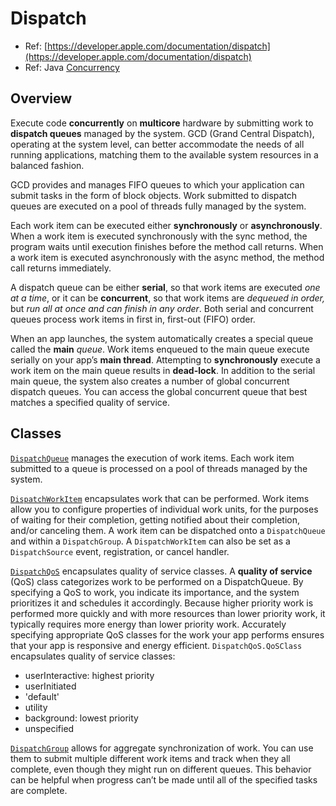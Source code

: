 # Dispatch

* Ref: [https://developer.apple.com/documentation/dispatch](https://developer.apple.com/documentation/dispatch)
* Ref: Java [Concurrency](../../java/concurrency.md)

## Overview

Execute code **concurrently** on **multicore** hardware by submitting work to **dispatch queues** managed by the system. GCD \(Grand Central Dispatch\), operating at the system level, can better accommodate the needs of all running applications, matching them to the available system resources in a balanced fashion.

GCD provides and manages FIFO queues to which your application can submit tasks in the form of block objects. Work submitted to dispatch queues are executed on a pool of threads fully managed by the system.

Each work item can be executed either **synchronously** or **asynchronously**. When a work item is executed synchronously with the sync method, the program waits until execution finishes before the method call returns. When a work item is executed asynchronously with the async method, the method call returns immediately.

A dispatch queue can be either **serial**, so that work items are executed _one at a time_, or it can be **concurrent**, so that work items are _dequeued in order,_ but _run all at once and can finish in any order_. Both serial and concurrent queues process work items in first in, first-out \(FIFO\) order.

When an app launches, the system automatically creates a special queue called the **main** _queue_. Work items enqueued to the main queue execute serially on your app’s **main thread**. Attempting to **synchronously** execute a work item on the main queue results in **dead-lock**. In addition to the serial main queue, the system also creates a number of global concurrent dispatch queues. You can access the global concurrent queue that best matches a specified quality of service.

## Classes

[`DispatchQueue`](https://developer.apple.com/documentation/dispatch/dispatchqueue) manages the execution of work items. Each work item submitted to a queue is processed on a pool of threads managed by the system.

[`DispatchWorkItem`](https://developer.apple.com/documentation/dispatch/dispatchworkitem) encapsulates work that can be performed. Work items allow you to configure properties of individual work units, for the purposes of waiting for their completion, getting notified about their completion, and/or canceling them. A work item can be dispatched onto a `DispatchQueue` and within a `DispatchGroup`. A `DispatchWorkItem` can also be set as a `DispatchSource` event, registration, or cancel handler.

[`DispatchQoS`](https://developer.apple.com/documentation/dispatch/dispatchqos) encapsulates quality of service classes. A **quality of service** \(QoS\) class categorizes work to be performed on a DispatchQueue. By specifying a QoS to work, you indicate its importance, and the system prioritizes it and schedules it accordingly. Because higher priority work is performed more quickly and with more resources than lower priority work, it typically requires more energy than lower priority work. Accurately specifying appropriate QoS classes for the work your app performs ensures that your app is responsive and energy efficient. `DispatchQoS.QoSClass` encapsulates quality of service classes: 

* userInteractive: highest priority
* userInitiated
* 'default'
* utility
* background: lowest priority
* unspecified

[`DispatchGroup`](https://developer.apple.com/documentation/dispatch/dispatchgroup) allows for aggregate synchronization of work. You can use them to submit multiple different work items and track when they all complete, even though they might run on different queues. This behavior can be helpful when progress can’t be made until all of the specified tasks are complete.



